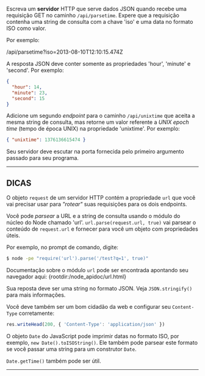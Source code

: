 Escreva um **servidor** HTTP que serve dados JSON quando recebe uma requisição GET no caminho `/api/parsetime`. Expere que a requisição contenha uma string de consulta com a chave 'iso' e uma data no formato ISO como valor.

Por exemplo:

  /api/parsetime?iso=2013-08-10T12:10:15.474Z

A resposta JSON deve conter somente as propriedades 'hour', 'minute' e 'second'. Por exemplo:

```json
{
  "hour": 14,
  "minute": 23,
  "second": 15
}
```

Adicione um segundo *endpoint* para o caminho `/api/unixtime` que aceita a mesma string de consulta, mas retorne um valor referente a *UNIX epoch time* (tempo de época UNIX) na propriedade 'unixtime'. Por exemplo:

```json
{ "unixtime": 1376136615474 }
```

Seu servidor deve escutar na porta fornecida pelo primeiro argumento passado para seu programa.

----------------------------------------------------------------------
## DICAS

O objeto `request` de um servidor HTTP contém a propriedade `url` que você vai precisar usar para *"rotear"* suas requisições para os dois endpoints. 

Você pode *parsear* a URL e a string de consulta usando o módulo do núcleo do Node chamado 'url'. `url.parse(request.url, true)` vai parsear o conteúdo de `request.url` e fornecer para você um objeto com propriedades úteis.

Por exemplo, no prompt de comando, digite:

```sh
$ node -pe "require('url').parse('/test?q=1', true)"
```  

Documentação sobre o módulo `url` pode ser encontrada apontando seu navegador aqui:
  {rootdir:/node_apidoc/url.html}
  
Sua reposta deve ser uma string no formato JSON. Veja `JSON.stringify()` para mais informações. 

Você deve também ser um bom cidadão da web e configurar seu `Content-Type` corretamente:

```js
res.writeHead(200, { 'Content-Type': 'application/json' })
```

O objeto `Date` do JavaScript pode imprimir datas no formato ISO, por exemplo, `new Date().toISOString()`. Ele também pode parsear este formato se você passar uma string para um construtor `Date`. 

`Date.getTime()` também pode ser útil.

----------------------------------------------------------------------
